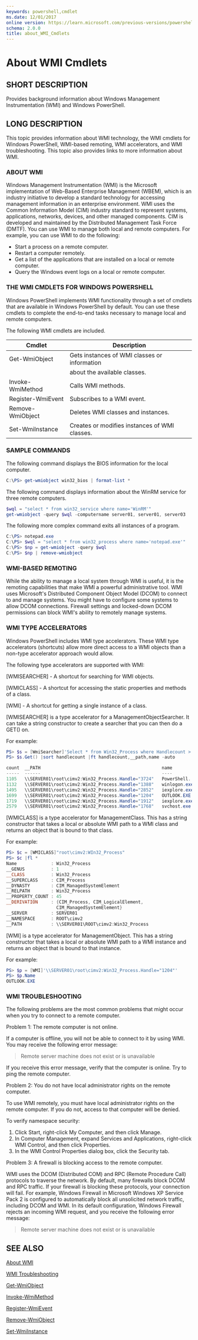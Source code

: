 ```yaml
---
keywords: powershell,cmdlet
ms.date: 12/01/2017
online version: https://learn.microsoft.com/previous-versions/powershell/module/microsoft.powershell.core/about/about_wmi_cmdlets?view=powershell-5.0&WT.mc_id=ps-gethelp
schema: 2.0.0
title: about_WMI_Cmdlets
---
```

# About WMI Cmdlets

## SHORT DESCRIPTION
Provides background information about Windows Management Instrumentation (WMI)
and Windows PowerShell.

## LONG DESCRIPTION

This topic provides information about WMI technology, the WMI cmdlets for
Windows PowerShell, WMI-based remoting, WMI accelerators, and WMI
troubleshooting. This topic also provides links to more information about WMI.

### ABOUT WMI

Windows Management Instrumentation (WMI) is the Microsoft implementation of
Web-Based Enterprise Management (WBEM), which is an industry initiative to
develop a standard technology for accessing management information in an
enterprise environment. WMI uses the Common Information Model (CIM) industry
standard to represent systems, applications, networks, devices, and other
managed components. CIM is developed and maintained by the Distributed
Management Task Force (DMTF). You can use WMI to manage both local and remote
computers. For example, you can use WMI to do the following:

- Start a process on a remote computer.
- Restart a computer remotely.
- Get a list of the applications that are installed on a local or remote
  computer.
- Query the Windows event logs on a local or remote computer.

### THE WMI CMDLETS FOR WINDOWS POWERSHELL

Windows PowerShell implements WMI functionality through a set of cmdlets that
are available in Windows PowerShell by default. You can use these cmdlets to
complete the end-to-end tasks necessary to manage local and remote computers.

The following WMI cmdlets are included.

|Cmdlet           |Description                                   |
|-----------------|----------------------------------------------|
|Get-WmiObject    |Gets instances of WMI classes or information  |
|                 |about the available classes.                  |
|Invoke-WmiMethod |Calls WMI methods.                            |
|Register-WmiEvent|Subscribes to a WMI event.                    |
|Remove-WmiObject |Deletes WMI classes and instances.            |
|Set-WmiInstance  |Creates or modifies instances of WMI classes. |

### SAMPLE COMMANDS

The following command displays the BIOS information for the local computer.

```powershell
C:\PS> get-wmiobject win32_bios | format-list *
```

The following command displays information about the WinRM service for three
remote computers.

```powershell
$wql = "select * from win32_service where name='WinRM'"
get-wmiobject -query $wql -computername server01, server01, server03
```

The following more complex command exits all instances of a program.

```powershell
C:\PS> notepad.exe
C:\PS> $wql = "select * from win32_process where name='notepad.exe'"
C:\PS> $np = get-wmiobject -query $wql
C:\PS> $np | remove-wmiobject
```

### WMI-BASED REMOTING

While the ability to manage a local system through WMI is useful, it is the
remoting capabilities that make WMI a powerful administrative tool. WMI uses
Microsoft's Distributed Component Object Model (DCOM) to connect to and manage
systems. You might have to configure some systems to allow DCOM connections.
Firewall settings and locked-down DCOM permissions can block WMI's ability to
remotely manage systems.

### WMI TYPE ACCELERATORS

Windows PowerShell includes WMI type accelerators. These WMI type accelerators
(shortcuts) allow more direct access to a WMI objects than a non-type
accelerator approach would allow.

The following type accelerators are supported with WMI:

[WMISEARCHER] - A shortcut for searching for WMI objects.

[WMICLASS] - A shortcut for accessing the static properties and methods of a class.

[WMI] - A shortcut for getting a single instance of a class.

[WMISEARCHER] is a type accelerator for a ManagementObjectSearcher. It can
take a string constructor to create a searcher that you can then do a GET()
on.

For example:

```powershell
PS> $s = [WmiSearcher]'Select * from Win32_Process where Handlecount > 1000'
PS> $s.Get() |sort handlecount |ft handlecount,__path,name -auto

count  __PATH                                              name
-----  ------                                              ----
1105   \\SERVER01\root\cimv2:Win32_Process.Handle="3724"   PowerShell...
1132   \\SERVER01\root\cimv2:Win32_Process.Handle="1388"   winlogon.exe
1495   \\SERVER01\root\cimv2:Win32_Process.Handle="2852"   iexplore.exe
1699   \\SERVER01\root\cimv2:Win32_Process.Handle="1204"   OUTLOOK.EXE
1719   \\SERVER01\root\cimv2:Win32_Process.Handle="1912"   iexplore.exe
2579   \\SERVER01\root\cimv2:Win32_Process.Handle="1768"   svchost.exe
```

[WMICLASS] is a type accelerator for ManagementClass. This has a string
constructor that takes a local or absolute WMI path to a WMI class and returns
an object that is bound to that class.

For example:

```powershell
PS> $c = [WMICLASS]"root\cimv2:WIn32_Process"
PS> $c |fl *
Name             : Win32_Process
__GENUS          : 1
__CLASS          : Win32_Process
__SUPERCLASS     : CIM_Process
__DYNASTY        : CIM_ManagedSystemElement
__RELPATH        : Win32_Process
__PROPERTY_COUNT : 45
__DERIVATION     : {CIM_Process, CIM_LogicalElement,
                   CIM_ManagedSystemElement}
__SERVER         : SERVER01
__NAMESPACE      : ROOT\cimv2
__PATH           : \\SERVER01\ROOT\cimv2:Win32_Process
```

[WMI] is a type accelerator for ManagementObject. This has a string
constructor that takes a local or absolute WMI path to a WMI instance and
returns an object that is bound to that instance.

For example:

```powershell
PS> $p = [WMI]'\\SERVER01\root\cimv2:Win32_Process.Handle="1204"'
PS> $p.Name
OUTLOOK.EXE
```

### WMI TROUBLESHOOTING

The following problems are the most common problems that might occur when you
try to connect to a remote computer.

Problem 1: The remote computer is not online.

If a computer is offline, you will not be able to connect to it by using WMI.
You may receive the following error message:

> Remote server machine does not exist or is unavailable

If you receive this error message, verify that the computer is online. Try to
ping the remote computer.

Problem 2: You do not have local administrator rights on the remote computer.

To use WMI remotely, you must have local administrator rights on the remote
computer. If you do not, access to that computer will be denied.

To verify namespace security:

1. Click Start, right-click My Computer, and then click Manage.
2. In Computer Management, expand Services and Applications, right-click WMI
   Control, and then click Properties.
3. In the WMI Control Properties dialog box, click  the Security tab.

Problem 3: A firewall is blocking access to the remote computer.

WMI uses the DCOM (Distributed COM) and RPC (Remote Procedure Call) protocols
to traverse the network. By default, many firewalls block DCOM and RPC
traffic. If your firewall is blocking these protocols, your connection will
fail. For example, Windows Firewall in Microsoft Windows XP Service Pack 2 is
configured to automatically block all unsolicited network traffic, including
DCOM and WMI. In its default configuration, Windows Firewall rejects an
incoming WMI request, and you receive the following error message:

> Remote server machine does not exist or is unavailable

## SEE ALSO

[About WMI](/windows/win32/wmisdk/about-wmi)

[WMI Troubleshooting](/windows/win32/wmisdk/wmi-troubleshooting)

[Get-WmiObject](xref:Microsoft.PowerShell.Management.Get-WmiObject)

[Invoke-WmiMethod](xref:Microsoft.PowerShell.Management.Invoke-WmiMethod)

[Register-WmiEvent](xref:Microsoft.PowerShell.Management.Register-WmiEvent)

[Remove-WmiObject](xref:Microsoft.PowerShell.Management.Remove-WmiObject)

[Set-WmiInstance](xref:Microsoft.PowerShell.Management.Set-WmiInstance)
